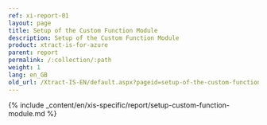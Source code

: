 ```yaml
---
ref: xi-report-01
layout: page
title: Setup of the Custom Function Module
description: Setup of the Custom Function Module
product: xtract-is-for-azure
parent: report
permalink: /:collection/:path
weight: 1
lang: en_GB
old_url: /Xtract-IS-EN/default.aspx?pageid=setup-of-the-custom-function-module
---
```

{% include _content/en/xis-specific/report/setup-custom-function-module.md %}
